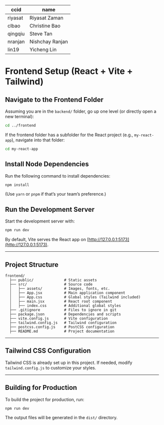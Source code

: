 |ccid|name|
|---|---|
|riyasat|Riyasat Zaman|
|clbao|Christine Bao|
|qingqiu|Steve Tan|
|nranjan|Nishchay Ranjan|
|lin19|Yicheng Lin|






# Frontend Setup (React + Vite + Tailwind)

## Navigate to the Frontend Folder

Assuming you are in the `backend/` folder, go up one level (or directly open a new terminal):

```sh
cd ../frontend
```

If the frontend folder has a subfolder for the React project (e.g., `my-react-app`), navigate into that folder:

```sh
cd my-react-app
```

## Install Node Dependencies

Run the following command to install dependencies:

```sh
npm install
```

(Use `yarn` or `pnpm` if that’s your team’s preference.)

## Run the Development Server

Start the development server with:

```sh
npm run dev
```

By default, Vite serves the React app on [http://127.0.0.1:5173](http://127.0.0.1:5173).

---

## Project Structure

```
frontend/
  ├── public/              # Static assets
  ├── src/                 # Source code
  │   ├── assets/          # Images, fonts, etc.
  │   ├── App.jsx          # Main application component
  │   ├── App.css          # Global styles (Tailwind included)
  │   ├── main.jsx         # React root component
  │   ├── index.css        # Additional global styles
  ├── .gitignore           # Files to ignore in git
  ├── package.json         # Dependencies and scripts
  ├── vite.config.js       # Vite configuration
  ├── tailwind.config.js   # Tailwind configuration
  ├── postcss.config.js    # PostCSS configuration
  ├── README.md            # Project documentation
```

---

## Tailwind CSS Configuration

Tailwind CSS is already set up in this project. If needed, modify `tailwind.config.js` to customize your styles.

---

## Building for Production

To build the project for production, run:

```sh
npm run dev
```

The output files will be generated in the `dist/` directory.


